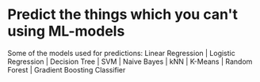 # Predict the things which you can't using ML-models
Some of the models used for predictions:
Linear Regression
| Logistic Regression
| Decision Tree
| SVM
| Naive Bayes
| kNN
| K-Means
| Random Forest
| Gradient Boosting Classifier
